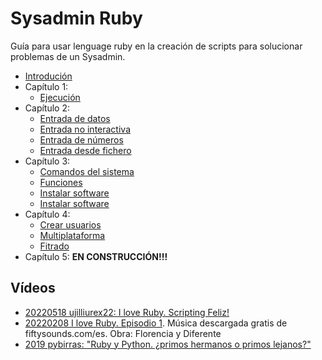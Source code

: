 
# Sysadmin Ruby

Guía para usar lenguage ruby en la creación de scripts para solucionar problemas de un Sysadmin.

* [Introdución](intro.md)
* Capítulo 1:
    * [Ejecución](cap-01/README.md)
* Capítulo 2:
    * [Entrada de datos](cap-02/README.md)
    * [Entrada no interactiva](cap-02/entrada-no-interactiva.md)
    * [Entrada de números](cap-02/entrada-de-numeros.md)
    * [Entrada desde fichero](cap-02/entrada-desde-fichero.md)
* Capítulo 3:
    * [Comandos del sistema](cap-03/README.md)
    * [Funciones](cap-03/funciones.md)
    * [Instalar software](cap-03/instalar-software.md)
    * [Instalar software](cap-03/instalar-software2.md)
* Capítulo 4:
    * [Crear usuarios](cap-04/README.md)
    * [Multiplataforma](cap-04/multiplataforma.md)
    * [Fitrado](cap-04/filtrado.md)
* Capítulo 5: **EN CONSTRUCCIÓN!!!**

## Vídeos

* [20220518 ujilliurex22: I love Ruby. Scripting Feliz!](https://www.youtube.com/watch?v=lggNRY4qNLs)
* [20220208 I love Ruby. Episodio 1](https://www.youtube.com/watch?v=4NfmxYEBneo). Música descargada gratis de fiftysounds.com/es. Obra: Florencia y Diferente
* [2019 pybirras: "Ruby y Python. ¿primos hermanos o primos lejanos?"](https://www.youtube.com/watch?v=Bvj7HKHjXCA)
